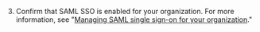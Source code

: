 3. Confirm that SAML SSO is enabled for your organization. For more information, see "[Managing SAML single sign-on for your organization](/organizations/managing-saml-single-sign-on-for-your-organization/)."
